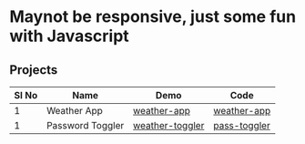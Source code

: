# Maynot be responsive, just some fun with Javascript


## Projects

| Sl No | Name |  Demo |  Code |
| ----- | ---- | ----------- |----------- | 
| 1 | Weather App | [weather-app](https://naeema-19.github.io/30-Days-JavaScript/WeatherApp/) | [weather-app](https://github.com/naeema-19/30-Days-JavaScript/tree/main/WeatherApp)
| 1 | Password Toggler | [weather-toggler](https://naeema-19.github.io/30-Days-JavaScript/PasswordToggler/) | [pass-toggler](https://github.com/naeema-19/30-Days-JavaScript/tree/main/PasswordToggler)
